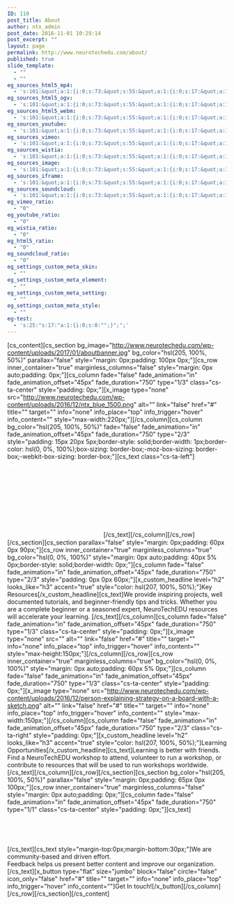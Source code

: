 ```yaml
---
ID: 110
post_title: About
author: ntx_admin
post_date: 2016-11-01 10:29:14
post_excerpt: ""
layout: page
permalink: http://www.neurotechedu.com/about/
published: true
slide_template:
  - ""
  - ""
eg_sources_html5_mp4:
  - 's:101:&quot;a:1:{i:0;s:73:&quot;s:55:&quot;a:1:{i:0;s:17:&quot;a:1:{i:0;s:0:&quot;&quot;;}&quot;;}&quot;;&quot;;}&quot;;'
eg_sources_html5_ogv:
  - 's:101:&quot;a:1:{i:0;s:73:&quot;s:55:&quot;a:1:{i:0;s:17:&quot;a:1:{i:0;s:0:&quot;&quot;;}&quot;;}&quot;;&quot;;}&quot;;'
eg_sources_html5_webm:
  - 's:101:&quot;a:1:{i:0;s:73:&quot;s:55:&quot;a:1:{i:0;s:17:&quot;a:1:{i:0;s:0:&quot;&quot;;}&quot;;}&quot;;&quot;;}&quot;;'
eg_sources_youtube:
  - 's:101:&quot;a:1:{i:0;s:73:&quot;s:55:&quot;a:1:{i:0;s:17:&quot;a:1:{i:0;s:0:&quot;&quot;;}&quot;;}&quot;;&quot;;}&quot;;'
eg_sources_vimeo:
  - 's:101:&quot;a:1:{i:0;s:73:&quot;s:55:&quot;a:1:{i:0;s:17:&quot;a:1:{i:0;s:0:&quot;&quot;;}&quot;;}&quot;;&quot;;}&quot;;'
eg_sources_wistia:
  - 's:101:&quot;a:1:{i:0;s:73:&quot;s:55:&quot;a:1:{i:0;s:17:&quot;a:1:{i:0;s:0:&quot;&quot;;}&quot;;}&quot;;&quot;;}&quot;;'
eg_sources_image:
  - 's:101:&quot;a:1:{i:0;s:73:&quot;s:55:&quot;a:1:{i:0;s:17:&quot;a:1:{i:0;s:0:&quot;&quot;;}&quot;;}&quot;;&quot;;}&quot;;'
eg_sources_iframe:
  - 's:101:&quot;a:1:{i:0;s:73:&quot;s:55:&quot;a:1:{i:0;s:17:&quot;a:1:{i:0;s:0:&quot;&quot;;}&quot;;}&quot;;&quot;;}&quot;;'
eg_sources_soundcloud:
  - 's:101:&quot;a:1:{i:0;s:73:&quot;s:55:&quot;a:1:{i:0;s:17:&quot;a:1:{i:0;s:0:&quot;&quot;;}&quot;;}&quot;;&quot;;}&quot;;'
eg_vimeo_ratio:
  - "0"
eg_youtube_ratio:
  - "0"
eg_wistia_ratio:
  - "0"
eg_html5_ratio:
  - "0"
eg_soundcloud_ratio:
  - "0"
eg_settings_custom_meta_skin:
  - ""
eg_settings_custom_meta_element:
  - ""
eg_settings_custom_meta_setting:
  - ""
eg_settings_custom_meta_style:
  - ""
eg-test:
  - 's:25:"s:17:"a:1:{i:0;s:0:"";}";";'
---
```

[cs_content][cs_section bg_image="http://www.neurotechedu.com/wp-content/uploads/2017/01/aboutbanner.jpg" bg_color="hsl(205, 100%, 50%)" parallax="false" style="margin: 0px;padding: 100px 0px;"][cs_row inner_container="true" marginless_columns="false" style="margin: 0px auto;padding: 0px;"][cs_column fade="false" fade_animation="in" fade_animation_offset="45px" fade_duration="750" type="1/3" class="cs-ta-center" style="padding: 0px;"][x_image type="none" src="http://www.neurotechedu.com/wp-content/uploads/2016/12/ntx_blue_1500.png" alt="" link="false" href="#" title="" target="" info="none" info_place="top" info_trigger="hover" info_content="" style="max-width:220px;"][/cs_column][cs_column bg_color="hsl(205, 100%, 50%)" fade="false" fade_animation="in" fade_animation_offset="45px" fade_duration="750" type="2/3" style="padding: 15px 20px 5px;border-style: solid;border-width: 1px;border-color: hsl(0, 0%, 100%);box-sizing: border-box;-moz-box-sizing: border-box;-webkit-box-sizing: border-box;"][cs_text class="cs-ta-left"]<span style="color:white;font-size: 1.2em; font-weight: 100;"> <strong>NeuroTechEDU</strong> is the education initiative of NeuroTechX. NeuroTechX is an international network of hackers, enthusiasts, researchers and experts who together to drive innovation and foster collaboration at local and international scales. The core mission of NeuroTechEDU is to provide key resources and learning opportunities that are accessible to everyone in the NeuroTechX community. We believe that neurotechnology is key to better understanding and to improving who we are, and that everyone should be able to participate. </span>[/cs_text][/cs_column][/cs_row][/cs_section][cs_section parallax="false" style="margin: 0px;padding: 60px 0px 90px;"][cs_row inner_container="true" marginless_columns="true" bg_color="hsl(0, 0%, 100%)" style="margin: 0px auto;padding: 40px 5% 0px;border-style: solid;border-width: 0px;"][cs_column fade="false" fade_animation="in" fade_animation_offset="45px" fade_duration="750" type="2/3" style="padding: 0px 0px 60px;"][x_custom_headline level="h2" looks_like="h3" accent="true" style="color: hsl(207, 100%, 50%);"]Key Resources[/x_custom_headline][cs_text]We provide inspiring projects, well documented tutorials, and beginner-friendly tips and tricks. Whether you are a complete beginner or a seasoned expert, NeuroTechEDU  resources will accelerate your learning. [/cs_text][/cs_column][cs_column fade="false" fade_animation="in" fade_animation_offset="45px" fade_duration="750" type="1/3" class="cs-ta-center" style="padding: 0px;"][x_image type="none" src="" alt="" link="false" href="#" title="" target="" info="none" info_place="top" info_trigger="hover" info_content="" style="max-height:150px;"][/cs_column][/cs_row][cs_row inner_container="true" marginless_columns="true" bg_color="hsl(0, 0%, 100%)" style="margin: 0px auto;padding: 60px 5% 0px;"][cs_column fade="false" fade_animation="in" fade_animation_offset="45px" fade_duration="750" type="1/3" class="cs-ta-center" style="padding: 0px;"][x_image type="none" src="http://www.neurotechedu.com/wp-content/uploads/2016/12/person-explaining-strategy-on-a-board-with-a-sketch.png" alt="" link="false" href="#" title="" target="" info="none" info_place="top" info_trigger="hover" info_content="" style="max-width:150px;"][/cs_column][cs_column fade="false" fade_animation="in" fade_animation_offset="45px" fade_duration="750" type="2/3" class="cs-ta-right" style="padding: 0px;"][x_custom_headline level="h2" looks_like="h3" accent="true" style="color: hsl(207, 100%, 50%);"]Learning Opportunities[/x_custom_headline][cs_text]Learning is better with friends. Find a NeuroTechEDU workshop to attend, volunteer to run a workshop, or contribute to resources that will be used to run workshops worldwide. [/cs_text][/cs_column][/cs_row][/cs_section][cs_section bg_color="hsl(205, 100%, 50%)" parallax="false" style="margin: 0px;padding: 65px 0px 100px;"][cs_row inner_container="true" marginless_columns="false" style="margin: 0px auto;padding: 0px;"][cs_column fade="false" fade_animation="in" fade_animation_offset="45px" fade_duration="750" type="1/1" class="cs-ta-center" style="padding: 0px;"][cs_text]<h2><span style="font-family:'Open Sans'; font-weight:100;color:white;">Questions/Feedback?</span></h2>[/cs_text][cs_text style="margin-top:0px;margin-bottom:30px;"]We are community-based and driven effort.<br>Feedback helps us present better content and improve our organization.[/cs_text][x_button type="flat" size="jumbo" block="false" circle="false" icon_only="false" href="#" title="" target="" info="none" info_place="top" info_trigger="hover" info_content=""]Get In touch![/x_button][/cs_column][/cs_row][/cs_section][/cs_content]